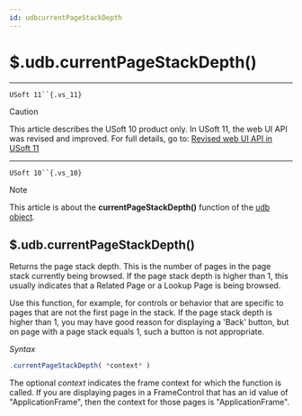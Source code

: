 ```yaml
---
id: udbcurrentPageStackDepth
---
```


# $.udb.currentPageStackDepth()



----

`USoft 11``{.vs_11}`

> [!CAUTION]
> This article describes the USoft 10 product only.
> In USoft 11, the web UI API was revised and improved. For full details, go to:
> [Revised web UI API in USoft 11](/docs/Web%20and%20app%20UIs/UDB%20udb/Revised%20web%20UI%20API%20in%20USoft%2011.md)

----

`USoft 10``{.vs_10}`

> [!NOTE]
> This article is about the **currentPageStackDepth()** function of the [udb object](/docs/Web%20and%20app%20UIs/UDB%20udb).

## **$.udb.currentPageStackDepth()**

Returns the page stack depth. This is the number of pages in the page stack currently being browsed.
If the page stack depth is higher than 1, this usually indicates that a Related Page or a Lookup Page is being browsed.

Use this function, for example, for controls or behavior that are specific to pages that are not the first page in the stack. If the page stack depth is higher than 1, you may have good reason for displaying a 'Back' button, but on page with a page stack equals 1, such a button is not appropriate.

*Syntax*

```js
.currentPageStackDepth( *context* )
```

The optional *context* indicates the frame context for which the function is called. If you are displaying pages in a FrameControl that has an id value of "ApplicationFrame", then the context for those pages is "ApplicationFrame".